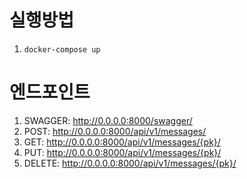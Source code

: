 # 실행방법
1. `docker-compose up`


# 엔드포인트
1. SWAGGER: http://0.0.0.0:8000/swagger/
2. POST: http://0.0.0.0:8000/api/v1/messages/
3. GET: http://0.0.0.0:8000/api/v1/messages/{pk}/
4. PUT: http://0.0.0.0:8000/api/v1/messages/{pk}/
5. DELETE: http://0.0.0.0:8000/api/v1/messages/{pk}/
